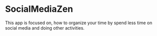 # SocialMediaZen
This app is focused on, how to organize your time by spend less time on social media and doing other activities.
